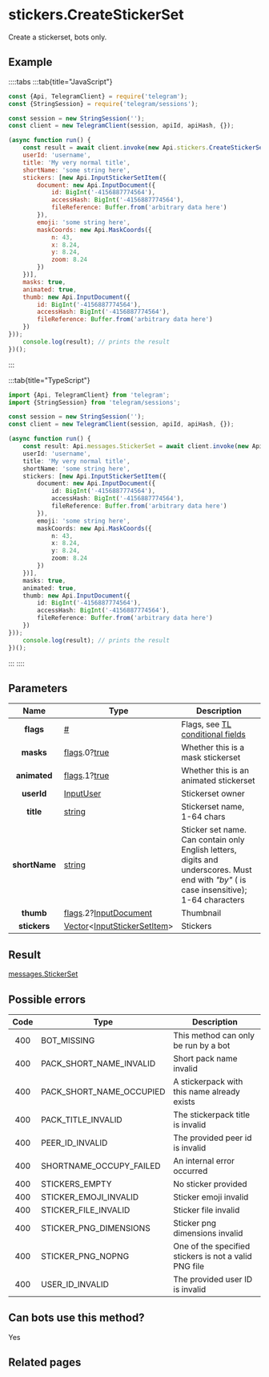 # stickers.CreateStickerSet

Create a stickerset, bots only.



## Example

::::tabs
:::tab{title="JavaScript"}
```js
const {Api, TelegramClient} = require('telegram');
const {StringSession} = require('telegram/sessions');

const session = new StringSession('');
const client = new TelegramClient(session, apiId, apiHash, {});

(async function run() {
    const result = await client.invoke(new Api.stickers.CreateStickerSet({
    userId: 'username',
    title: 'My very normal title',
    shortName: 'some string here',
    stickers: [new Api.InputStickerSetItem({
        document: new Api.InputDocument({
            id: BigInt('-4156887774564'),
            accessHash: BigInt('-4156887774564'),
            fileReference: Buffer.from('arbitrary data here')
        }),
        emoji: 'some string here',
        maskCoords: new Api.MaskCoords({
            n: 43,
            x: 8.24,
            y: 8.24,
            zoom: 8.24
        })
    })],
    masks: true,
    animated: true,
    thumb: new Api.InputDocument({
        id: BigInt('-4156887774564'),
        accessHash: BigInt('-4156887774564'),
        fileReference: Buffer.from('arbitrary data here')
    })
}));
    console.log(result); // prints the result
})();
```
:::

:::tab{title="TypeScript"}
```ts
import {Api, TelegramClient} from 'telegram';
import {StringSession} from 'telegram/sessions';

const session = new StringSession('');
const client = new TelegramClient(session, apiId, apiHash, {});

(async function run() {
    const result: Api.messages.StickerSet = await client.invoke(new Api.stickers.CreateStickerSet({
    userId: 'username',
    title: 'My very normal title',
    shortName: 'some string here',
    stickers: [new Api.InputStickerSetItem({
        document: new Api.InputDocument({
            id: BigInt('-4156887774564'),
            accessHash: BigInt('-4156887774564'),
            fileReference: Buffer.from('arbitrary data here')
        }),
        emoji: 'some string here',
        maskCoords: new Api.MaskCoords({
            n: 43,
            x: 8.24,
            y: 8.24,
            zoom: 8.24
        })
    })],
    masks: true,
    animated: true,
    thumb: new Api.InputDocument({
        id: BigInt('-4156887774564'),
        accessHash: BigInt('-4156887774564'),
        fileReference: Buffer.from('arbitrary data here')
    })
}));
    console.log(result); // prints the result
})();
```
:::
::::



## Parameters

| Name | Type | Description |
| :--: | ---- | ----------- |
| **flags** | [#](https://core.telegram.org/type/%23) | Flags, see [TL conditional fields](https://core.telegram.org/mtproto/TL-combinators#conditional-fields) 
| **masks** | [flags](https://core.telegram.org/mtproto/TL-combinators#conditional-fields).0?[true](https://core.telegram.org/constructor/true) | Whether this is a mask stickerset 
| **animated** | [flags](https://core.telegram.org/mtproto/TL-combinators#conditional-fields).1?[true](https://core.telegram.org/constructor/true) | Whether this is an animated stickerset 
| **userId** | [InputUser](https://core.telegram.org/type/InputUser) | Stickerset owner 
| **title** | [string](https://core.telegram.org/type/string) | Stickerset name, 1-64 chars 
| **shortName** | [string](https://core.telegram.org/type/string) | Sticker set name. Can contain only English letters, digits and underscores. Must end with *"*by*"* ( is case insensitive); 1-64 characters 
| **thumb** | [flags](https://core.telegram.org/mtproto/TL-combinators#conditional-fields).2?[InputDocument](https://core.telegram.org/type/InputDocument) | Thumbnail 
| **stickers** | [Vector](https://core.telegram.org/type/Vector%20t)<[InputStickerSetItem](https://core.telegram.org/type/InputStickerSetItem)> | Stickers 


## Result

[messages.StickerSet](https://core.telegram.org/type/messages.StickerSet)



## Possible errors

| Code | Type | Description |
| :--: | ---- | ----------- |
| 400 | BOT\_MISSING | This method can only be run by a bot 
| 400 | PACK\_SHORT\_NAME\_INVALID | Short pack name invalid 
| 400 | PACK\_SHORT\_NAME\_OCCUPIED | A stickerpack with this name already exists 
| 400 | PACK\_TITLE\_INVALID | The stickerpack title is invalid 
| 400 | PEER\_ID\_INVALID | The provided peer id is invalid 
| 400 | SHORTNAME\_OCCUPY\_FAILED | An internal error occurred 
| 400 | STICKERS\_EMPTY | No sticker provided 
| 400 | STICKER\_EMOJI\_INVALID | Sticker emoji invalid 
| 400 | STICKER\_FILE\_INVALID | Sticker file invalid 
| 400 | STICKER\_PNG\_DIMENSIONS | Sticker png dimensions invalid 
| 400 | STICKER\_PNG\_NOPNG | One of the specified stickers is not a valid PNG file 
| 400 | USER\_ID\_INVALID | The provided user ID is invalid 


## Can bots use this method?

Yes

## Related pages


